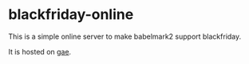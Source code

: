 blackfriday-online
==================

This is a simple online server to make babelmark2 support blackfriday.

It is hosted on [gae](http://basingser.appspot.com).

